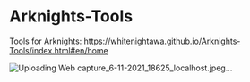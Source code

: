 # Arknights-Tools
Tools for Arknights: https://whitenightawa.github.io/Arknights-Tools/index.html#en/home

![Uploading Web capture_6-11-2021_18625_localhost.jpeg…]()

